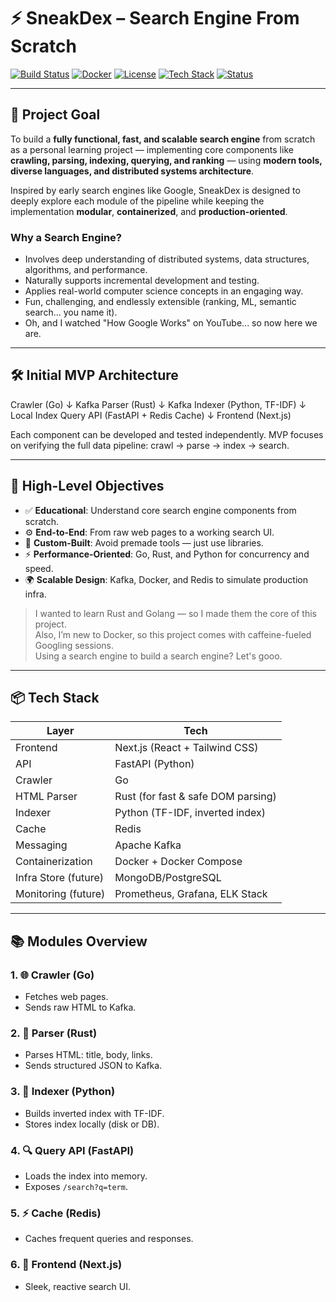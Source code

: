 # ⚡ SneakDex – Search Engine From Scratch

[![Build Status](https://img.shields.io/badge/build-passing-brightgreen)](https://github.com/your-username/sneakdex/actions)
[![Docker](https://img.shields.io/badge/docker-ready-blue)](https://hub.docker.com/)
[![License](https://img.shields.io/badge/license-MIT-green)](LICENSE)
[![Tech Stack](https://img.shields.io/badge/stack-Go%20%7C%20Rust%20%7C%20Python%20%7C%20Next.js-informational)](#)
[![Status](https://img.shields.io/badge/status-MVP-orange)](#)

---

## 🚀 Project Goal

To build a **fully functional, fast, and scalable search engine** from scratch as a personal learning project — implementing core components like **crawling, parsing, indexing, querying, and ranking** — using **modern tools, diverse languages, and distributed systems architecture**.

Inspired by early search engines like Google, SneakDex is designed to deeply explore each module of the pipeline while keeping the implementation **modular**, **containerized**, and **production-oriented**.

### Why a Search Engine?

- Involves deep understanding of distributed systems, data structures, algorithms, and performance.
- Naturally supports incremental development and testing.
- Applies real-world computer science concepts in an engaging way.
- Fun, challenging, and endlessly extensible (ranking, ML, semantic search... you name it).
- Oh, and I watched "How Google Works" on YouTube... so now here we are.

---

## 🛠️ Initial MVP Architecture

Crawler (Go)
↓ Kafka
Parser (Rust)
↓ Kafka
Indexer (Python, TF-IDF)
↓ Local Index
Query API (FastAPI + Redis Cache)
↓
Frontend (Next.js)

Each component can be developed and tested independently. MVP focuses on verifying the full data pipeline: crawl → parse → index → search.

---

## 🧠 High-Level Objectives

- ✅ **Educational**: Understand core search engine components from scratch.
- ⚙️ **End-to-End**: From raw web pages to a working search UI.
- 🧪 **Custom-Built**: Avoid premade tools — just use libraries.
- ⚡ **Performance-Oriented**: Go, Rust, and Python for concurrency and speed.
- 🌍 **Scalable Design**: Kafka, Docker, and Redis to simulate production infra.

> I wanted to learn Rust and Golang — so I made them the core of this project.  
> Also, I’m new to Docker, so this project comes with caffeine-fueled Googling sessions.  
> Using a search engine to build a search engine? Let's gooo.

---

## 📦 Tech Stack

| Layer                | Tech                               |
| -------------------- | ---------------------------------- |
| Frontend             | Next.js (React + Tailwind CSS)     |
| API                  | FastAPI (Python)                   |
| Crawler              | Go                                 |
| HTML Parser          | Rust (for fast & safe DOM parsing) |
| Indexer              | Python (TF-IDF, inverted index)    |
| Cache                | Redis                              |
| Messaging            | Apache Kafka                       |
| Containerization     | Docker + Docker Compose            |
| Infra Store (future) | MongoDB/PostgreSQL                 |
| Monitoring (future)  | Prometheus, Grafana, ELK Stack     |

---

## 📚 Modules Overview

### 1. 🌐 Crawler (Go)

- Fetches web pages.
- Sends raw HTML to Kafka.

### 2. 🧼 Parser (Rust)

- Parses HTML: title, body, links.
- Sends structured JSON to Kafka.

### 3. 🧠 Indexer (Python)

- Builds inverted index with TF-IDF.
- Stores index locally (disk or DB).

### 4. 🔍 Query API (FastAPI)

- Loads the index into memory.
- Exposes `/search?q=term`.

### 5. ⚡ Cache (Redis)

- Caches frequent queries and responses.

### 6. 🎯 Frontend (Next.js)

- Sleek, reactive search UI.
